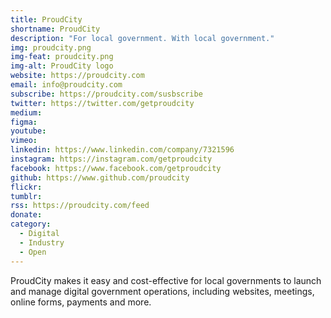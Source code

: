 ```yaml
---
title: ProudCity
shortname: ProudCity
description: "For local government. With local government."
img: proudcity.png
img-feat: proudcity.png
img-alt: ProudCity logo
website: https://proudcity.com
email: info@proudcity.com
subscribe: https://proudcity.com/susbscribe
twitter: https://twitter.com/getproudcity
medium: 
figma: 
youtube: 
vimeo: 
linkedin: https://www.linkedin.com/company/7321596
instagram: https://instagram.com/getproudcity
facebook: https://www.facebook.com/getproudcity
github: https://www.github.com/proudcity
flickr: 
tumblr: 
rss: https://proudcity.com/feed
donate: 
category:
  - Digital
  - Industry
  - Open
---
```


ProudCity makes it easy and cost-effective for local governments to launch and manage digital government operations, including websites, meetings, online forms, payments and more.
